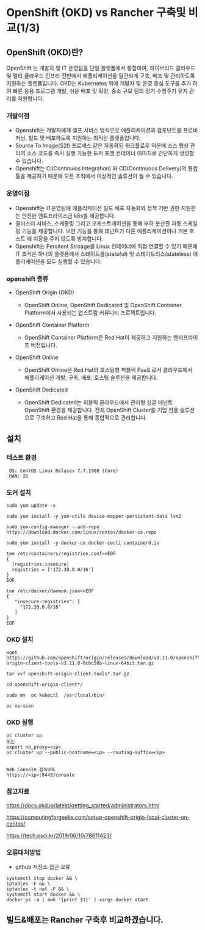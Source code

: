 <!-- 1. OpenShift OKD, Rancher -->

# OpenShift (OKD) vs Rancher 구축및 비교(1/3)


## OpenShift (OKD)란?

OpenShift 는 개발자 및 IT 운영팀을 단일 플랫폼에서 통합하여, 하이브리드 클라우드 및 멀티 클라우드 인프라 전반에서 애플리케이션을 일관되게 구축, 배포 및 관리하도록 지원하는 플랫폼입니다.
OKD는 Kubernetes 위에 개발자 및 운영 중심 도구를 추가 하여 빠른 응용 프로그램 개발, 쉬운 배포 및 확장, 중소 규모 팀의 장기 수명주기 유지 관리를 지원합니다.

### 개발이점

 - Openshift는 개발자에게 셀프 서비스 방식으로 애플리케이션과 컴포넌트를 프로비저닝, 빌드 및 배포하도록 지원하는 최적읜 플랫폼입니다.
 - Source To Image(S2I) 프로세스 같은 자동화된 워크플로우 덕분에 소스 형상 관리의 소스 코드를 즉시 실행 가능한 도커 포멧 컨테이너 이미지로 간단하게 생성할 수 있습니다.
 - Openshift는 CI(Continuios Integration) 와 CD(Continuous Delivery)의 통합 톨을 제공하기 때문에 모든 조직에서 이상적인 솔루션이 될 수 있습니다.
 
### 운영이점

 - Openshift는 IT운영팀에 애플리케이션 빌드 배포 자동화와 정책 기반 권한 지원한는 안전한 엔트프라이즈급 k8s를 제공합니다.
 - 클러스터 서비스, 스케줄링 그리고 오케스트레이션을 통해 부하 분산관 자동 스케일링 기능을 제공합니다. 보안 기능을 통해 테넌트가 다른 에플리케이션이나 기본 호스트 에 지장을 주지 않도록 방지합니다.
 - Openshift는 Persitent Stroage를 Linux 컨테이너에 직접 연결할 수 있기 때문에 IT 조직은 하나의 플랫폼에서 스테이트플(stateful) 및 스테이트리스(stateless) 애플리케이션을 모두 실행할 수 있습니다.

### openshift 종류

- OpenShift Origin (OKD)
  - OpenShift Online, OpenShift Dedicated 및 OpenShift Container Platform에서 사용되는 업스트림 커뮤니티 프로젝트입니다.

- OpenShift Container Platform
  - OpenShift Container Platform은 Red Hat이 제공하고 지원하는 엔터프라이즈 버전입니다.

- OpenShift Online
  - OpenShift Online은 Red Hat의 호스팅형 퍼블릭 PaaS 로서 클라우드에서 애플리케이션 개발, 구축, 배포, 호스팅 솔루션을 제공합니다.

- OpenShift Dedicated
  - OpenShift Dedicated는 퍼블릭 클라우드에서 관리형 싱글 테넌트 OpenShift 환경을 제공합니다. 전체 OpenShift Cluster를 기업 전용 솔루션으로 구축하고 Red Hat을 통해 종합적으로 관리합니다.


## 설치

### 테스트 환경

```
 OS: CentOS Linux Relases 7.7.1908 (Core)
 RAN: 2G
```


### 도커 설치

```
sudo yum update -y

sudo yum install -y yum-utils device-mapper-persistent-data lvm2

sudo yum-config-manager --add-repo https://download.docker.com/linux/centos/docker-ce.repo

sudo yum install -y docker-ce docker-cecli containerd.io

tee /etc/containers/registries.conf<<EOF
{
  [registries.insecure]
  registries = ['172.30.0.0/16']
}
EOF

tee /etc/docker/daemon.json<<EOF
{
   "insecure-registries": [
     "172.30.0.0/16"
   ]
}
EOF
```


### OKD 설치

```
wget https://github.com/openshift/origin/releases/download/v3.11.0/openshift-origin-client-tools-v3.11.0-0cbc58b-linux-64bit.tar.gz

tar xvf openshift-origin-client-tools*.tar.gz

cd openshift-origin-client*/

sudo mv  oc kubectl  /usr/local/bin/

oc version
```


### OKD 실행

```
oc cluster up 
또는
export no_proxy=<ip>
oc cluster up --public-hostname=<ip> --routing-suffix=<ip>


Web Console 접속URL
https://<ip>:8443/console
```


### 참고자료

https://docs.okd.io/latest/getting_started/administrators.html

https://computingforgeeks.com/setup-openshift-origin-local-cluster-on-centos/

https://tech.osci.kr/2019/06/10/78611423/


### 오류대처방법

- github 저장소 접근 오류

```
systemctl stop docker && \
iptables -F && \
iptables -t nat -F && \
systemctl start docker && \
docker ps -a | awk '{print $1}' | xargs docker start
```



## 빌드&배포는 Rancher 구축후 비교하겠습니다.



